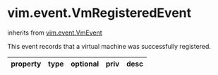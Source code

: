 vim.event.VmRegisteredEvent
===========================
inherits from [vim.event.VmEvent](docs/vim.event.VmEvent.md)


This event records that a virtual machine was successfully registered.

| property | type | optional | priv | desc |
|:---------|:-----|:---------|:-----|:-----|


